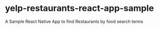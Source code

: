 # yelp-restaurants-react-app-sample
A Sample React Native App to find Restaurants by food search terms
